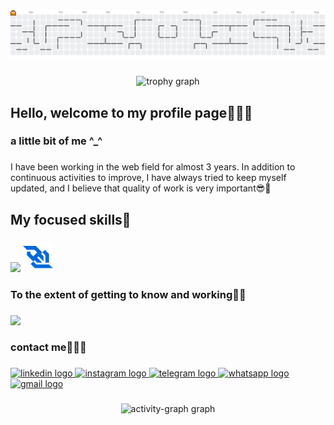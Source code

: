 <picture>
  <source media="(prefers-color-scheme: dark)" srcset="https://raw.githubusercontent.com/poriyaASadi/poriyaASadi/output/pacman-contribution-graph-dark.svg">
  <source media="(prefers-color-scheme: light)" srcset="https://raw.githubusercontent.com/poriyaASadi/poriyaASadi/output/pacman-contribution-graph.svg">
  <img alt="pacman contribution graph" src="https://raw.githubusercontent.com/poriyaASadi/poriyaASadi/output/pacman-contribution-graph.svg">
</picture>

###

<div align="center">
  <img src="https://github-profile-trophy.vercel.app?username=poriyaASadi&theme=dracula&column=-1&row=1&margin-w=8&margin-h=8&no-bg=false&no-frame=false&order=4" height="150" alt="trophy graph"  />
</div>

###

<h2 align="left">Hello, welcome to my profile page🌟🧑‍💼</h2>

###

<h3 align="left">a little bit of me ^_^</h3>

###

<p align="left">I have been working in the web field for almost 3 years. In addition to continuous activities to improve, I have always tried to keep myself updated, and I believe that quality of work is very important😎🫡</p>

###

<h2 align="left">My focused  skills🥷</h2>

###

<div align="left">
    <img src="https://skillicons.dev/icons?i=javascript,vue,nuxt,vuetify,regex,pinia,react,firebase,html,css,tailwindcss,github,sass,npm,pnpm,yarn,git">
    <img src="https://github.com/abeade/browser-websocket-client/raw/master/icons/icon_048.png?raw=true" alt="WebSocket">
</div>

###

<h3 align="left">To the extent of getting to know and working😶‍🌫️</h3>

###

<div align="left">
  <img src="https://skillicons.dev/icons?i=codepen,vite,mysql,svelte,php,python,vscode,visualstudio,postman,figma,xd">
</div>

###

<h3 align="left">contact me👾👨‍💻</h3>

###

<div align="left">
  <a href="https://www.linkedin.com/in/poriyaasadi/" target="_blank">
    <img src="https://raw.githubusercontent.com/maurodesouza/profile-readme-generator/master/src/assets/icons/social/linkedin/default.svg" width="52" height="40" alt="linkedin logo"  />
  </a>
  <a href="https://www.instagram.com/poriya.asadi.85/?__pwa=1" target="_blank">
    <img src="https://raw.githubusercontent.com/maurodesouza/profile-readme-generator/master/src/assets/icons/social/instagram/default.svg" width="52" height="40" alt="instagram logo"  />
  </a>
  <a href="https://t.me/P_o_r_iya" target="_blank">
    <img src="https://raw.githubusercontent.com/maurodesouza/profile-readme-generator/master/src/assets/icons/social/telegram/default.svg" width="52" height="40" alt="telegram logo"  />
  </a>
  <a href="https://wa.me/qr/26SRCSDLKZVGF1" target="_blank">
    <img src="https://raw.githubusercontent.com/maurodesouza/profile-readme-generator/master/src/assets/icons/social/whatsapp/default.svg" width="52" height="40" alt="whatsapp logo"  />
  </a>
  <a href="mailto:pooruiasadi85@gmail.com" target="_blank">
    <img src="https://raw.githubusercontent.com/maurodesouza/profile-readme-generator/master/src/assets/icons/social/gmail/default.svg" width="52" height="40" alt="gmail logo"  />
  </a>
</div>

###

<div align="center">
  <img src="https://github-readme-activity-graph.vercel.app/graph?username=poriyaASadi&radius=16&theme=react&area=true&order=5&hide_border=true&hide_title=false" height="300" alt="activity-graph graph"  />
</div>

###

